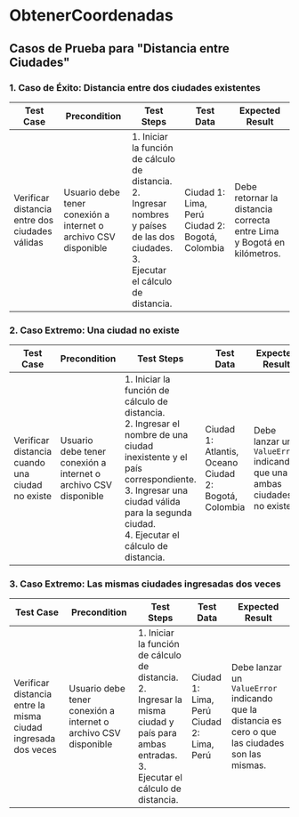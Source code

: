 # ObtenerCoordenadas


## Casos de Prueba para "Distancia entre Ciudades"

### 1. Caso de Éxito: Distancia entre dos ciudades existentes
| Test Case                                    | Precondition                                                  | Test Steps                                                                                                     | Test Data                                     | Expected Result                                                                 |
|----------------------------------------------|---------------------------------------------------------------|---------------------------------------------------------------------------------------------------------------|------------------------------------------------|----------------------------------------------------------------------------------|
| Verificar distancia entre dos ciudades válidas | Usuario debe tener conexión a internet o archivo CSV disponible | 1. Iniciar la función de cálculo de distancia.<br>2. Ingresar nombres y países de las dos ciudades.<br>3. Ejecutar el cálculo de distancia. | Ciudad 1: Lima, Perú <br> Ciudad 2: Bogotá, Colombia | Debe retornar la distancia correcta entre Lima y Bogotá en kilómetros.           |

### 2. Caso Extremo: Una ciudad no existe
| Test Case                               | Precondition                                                  | Test Steps                                                                                                     | Test Data                                     | Expected Result                                                                 |
|-----------------------------------------|---------------------------------------------------------------|---------------------------------------------------------------------------------------------------------------|------------------------------------------------|----------------------------------------------------------------------------------|
| Verificar distancia cuando una ciudad no existe | Usuario debe tener conexión a internet o archivo CSV disponible | 1. Iniciar la función de cálculo de distancia.<br>2. Ingresar el nombre de una ciudad inexistente y el país correspondiente.<br>3. Ingresar una ciudad válida para la segunda ciudad.<br>4. Ejecutar el cálculo de distancia. | Ciudad 1: Atlantis, Oceano <br> Ciudad 2: Bogotá, Colombia | Debe lanzar un `ValueError` indicando que una o ambas ciudades no existen.      |

### 3. Caso Extremo: Las mismas ciudades ingresadas dos veces
| Test Case                                   | Precondition                                                  | Test Steps                                                                                                     | Test Data                                     | Expected Result                                                                 |
|---------------------------------------------|---------------------------------------------------------------|---------------------------------------------------------------------------------------------------------------|------------------------------------------------|----------------------------------------------------------------------------------|
| Verificar distancia entre la misma ciudad ingresada dos veces | Usuario debe tener conexión a internet o archivo CSV disponible | 1. Iniciar la función de cálculo de distancia.<br>2. Ingresar la misma ciudad y país para ambas entradas.<br>3. Ejecutar el cálculo de distancia. | Ciudad 1: Lima, Perú <br> Ciudad 2: Lima, Perú | Debe lanzar un `ValueError` indicando que la distancia es cero o que las ciudades son las mismas. |
